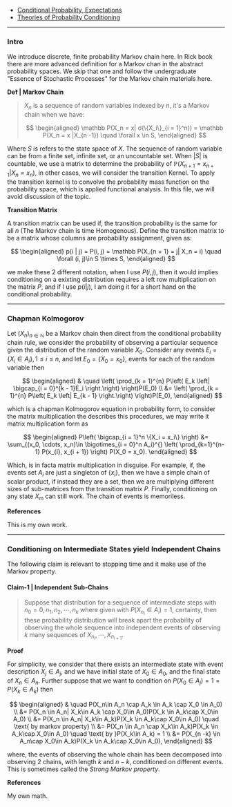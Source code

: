 - [Conditional Probability, Expectations](../MATH%20000%20Math%20Essential/Probability,%20Stats,%20Combinatorics,%20Information%20Theory/Conditional%20Probability,%20Expectations.md)
- [Theories of Probability Conditioning](../AMATH%20561%20Probability%20Theory/Probability%20Basics/Theories%20of%20Probability%20Conditioning.md)

---
### **Intro**

We introduce discrete, finite probability Markov chain here. In Rick book there are more advanced definition for a Markov chan in the abstract probability spaces. We skip that one and follow the undergraduate "Essence of Stochastic Processes" for the Markov chain materials here. 

**Def | Markov Chain**

> $X_n$ is a sequence of random variables indexed by $n$, it's a Markov chain when we have: 
> 
> $$
> \begin{aligned}
>     \mathbb P(X_n = x| σ(\{X_i\}_{i = 1}^n)) = \mathbb P(X_n = x |X_{n -1})
>     \quad \forall x \in S, 
> \end{aligned}
> $$
> 

Where $S$ is refers to the state space of $X$. The sequence of random variable can be from a finite set, infinite set, or an uncountable set. When $|S|$ is countable, we use a matrix to determine the probability of $\mathbb P(X_{n + 1} = x_{n + 1}| X_n = x_n)$, in other cases, we will consider the transition Kernel. To apply the transition kernel is to convolve the probability mass function on the probability space, which is applied functional analysis. In this file, we will avoid discussion of the topic. 

**Transition Matrix**

A transition matrix can be used if, the transition probability is the same for all $n$ (The Markov chain is time Homogenous). Define the transition matrix to be a matrix whose columns are probability assignment, given as: 

$$
\begin{aligned}
    p(i | j) = P(i, j) = \mathbb P(X_{n + 1} = j| X_n = i) \quad \forall (i, j)\in S \times S, 
\end{aligned}
$$

we make these 2 different notation, when I use $P(i, j)$, then it would implies conditioning on a exixting distribution requires a left row multiplication on the matrix $P$, and if I use $p(i |j)$, I am doing it for a short hand on the conditional probability. 


---
### **Chapman Kolmogorov**

Let $(X_n)_{n\in \mathbb N}$ be a Markov chain then direct from the conditional probability chain rule, we consider the probability of observing a particular sequence given the distribution of the random variable $X_0$. Consider any events $E_i = \{X_i \in A_i\}, 1 \le i \le n$, and let $E_0 = \{X_0 = x_0\}$, events for each of the random variable then 

$$
\begin{aligned}
    & \quad
    \left(
    \prod_{k = 1}^{n} 
    P\left(
        E_k \left| 
        \bigcap_{i = 0}^{k - 1}E_i
    \right.\right)
    \right)P(E_0) 
    \\
    &= \left(
        \prod_{k = 1}^{n} 
        P\left(
            E_k \left| 
            E_{k - 1}
        \right.\right)
    \right)P(E_0), 
\end{aligned}
$$

which is a chapman Kolmogorov equation in probability form, to consider the matrix multiplication the describes this procedures, we may write it matrix multiplication form as

$$
\begin{aligned}
    P\left(
        \bigcap_{i = 1}^n \{X_i = x_i\}
    \right) &= 
    \sum_{(x_0, \cdots, x_n)\in \bigotimes_{i = 0}^n A_i}^{}
    \left(
        \prod_{k=1}^{n-1} 
        P(x_{i}, x_{i + 1})
    \right)
    P(X_0 = x_0). 
\end{aligned}
$$

Which, is in facta matrix multiplication in disguise. For example, if, the events set $A_i$ are just a singleton of $\{x_i\}$, then we have a simple chain of scalar product, if instead they are a set, then we are multiplying different sizes of sub-matrices from the transition matrix $P$. Finally, conditioning on any state $X_m$ can still work. The chain of events is memoriless. 

 
**References**

This is my own work. 

---
### **Conditioning on Intermediate States yield Independent Chains**

The following claim is relevant to stopping time and it make use of the Markov property. 

#### **Claim-1 | Independent Sub-Chains**
> Suppose that distribution for a sequence of intermediate steps with $n_0 = 0, n_1, n_2, \cdots, n_k$ where given with $P(X_{n_i}\in A_i) = 1$, certainty, then these probability distribution will break apart the probability of observing the whole sequence into independent events of observing $k$ many sequences of $X_{n_i},\cdots, X_{n_{i + 1}}$. 

**Proof**

For simplicity, we consider that there exists an intermediate state with event description $X_j \in A_j$, and we have initial state of $X_0 \in A_0$, and the final state of $X_n \in A_n$. Further suppose that we want to condition on $P(X_0 \in A_j) = 1 = P(X_k\in A_k)$ then

$$
\begin{aligned}
    & \quad 
    P(X_n\in A_n \cap A_k \in A_k \cap X_0 \in A_0)
    \\
    &= 
    P(X_n \in A_n| X_k\in A_k \cap X_0\in A_0)P(X_k \in A_k\cap X_0\in A_0)
    \\
    &= P(X_n \in A_n| X_k\in A_k)P(X_k \in A_k\cap X_0\in A_0) \quad \text{ by markov property}
    \\
    &= P(X_n \in A_n \cap X_k\in A_k)P(X_k \in A_k\cap X_0\in A_0) \quad \text{ by }P(X_k\in A_k) = 1
    \\
    &= P(X_{n -k} \in A_n\cap X_0\in A_k)P(X_k \in A_k\cap X_0\in A_0), 
\end{aligned}
$$

where, the events of observing the whole chain has been decomposed into observing 2 chains, with length $k$ and $n - k$, conditioned on different events. This is sometimes called the *Strong Markov property*. 


**References**

My own math. 